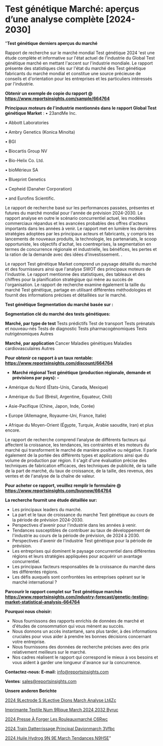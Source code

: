 # Test génétique Marché: aperçus d’une analyse complète [2024-2030]

"<strong>Test génétique derniers aperçus du marché</strong>

Rapport de recherche sur le marché mondial Test génétique 2024 'est une étude complète et informative sur l'état actuel de l'industrie du Global Test génétique marché en mettant l'accent sur l'industrie mondiale. Le rapport présente des statistiques clés sur l'état du marché des Test génétique fabricants du marché mondial et constitue une source précieuse de conseils et d'orientation pour les entreprises et les particuliers intéressés par l'industrie.

<strong>Obtenir un exemple de copie du rapport @ <a href=https://www.reportsinsights.com/sample/664764>https://www.reportsinsights.com/sample/664764</a></strong>

<strong>Principaux moteurs de l'industrie mentionnés dans le rapport Global Test génétique Market</strong> :
• 23andMe Inc.

• Abbott Laboratories

• Ambry Genetics (Konica Minolta)

• BGI

• Biocartis Group NV

• Bio-Helix Co. Ltd.

• bioMérieux SA

• Blueprint Genetics

• Cepheid (Danaher Corporation)

• and Eurofins Scientific.

Le rapport de recherche basé sur les performances passées, présentes et futures du marché mondial pour l'année de prévision 2024-2030. Le rapport analyse en outre le scénario concurrentiel actuel, les modèles commerciaux répandus et les avancées probables des offres d'acteurs importants dans les années à venir. Le rapport met en lumière les dernières stratégies adoptées par les principaux acteurs et fabricants, y compris les lancements de nouveaux produits, la technologie, les partenariats, le scoop opportuniste, les objectifs d'achat, les coentreprises, la segmentation en termes de concurrence régionale et industrielle, les bénéfices, les pertes et la ration de la demande avec des idées d'investissement. .

Le rapport Test génétique Market comprend un paysage détaillé du marché et des fournisseurs ainsi que l'analyse SWOT des principaux moteurs de l'industrie. Le rapport mentionne des statistiques, des tableaux et des chiffres pour la planification stratégique qui mène au succès de l'organisation. Le rapport de recherche examine également la taille du marché Test génétique, partage en utilisant différentes méthodologies et fournit des informations précises et détaillées sur le marché.

<strong>Test génétique Segmentation du marché basée sur :</strong>

<strong> Segmentation clé du marché des tests génétiques: </strong>

<strong> Marché, par type de test </strong>
Tests prédictifs
Test de transport
Tests prénatals et nouveau-nés
Tests de diagnostic
Tests pharmacogénomiques
Tests nutrigénomiques
Autres

<strong> Marché, par application </strong>
Cancer
Maladies génétiques
Maladies cardiovasculaires
Autres

<strong>Pour obtenir ce rapport à un taux rentable: <a href=https://www.reportsinsights.com/discount/664764>https://www.reportsinsights.com/discount/664764</a></strong>
<ul>
  <li><strong>Marché régional Test génétique (production régionale, demande et prévisions par pays): -</strong></li>
</ul>
• Amérique du Nord (États-Unis, Canada, Mexique)

• Amérique du Sud (Brésil, Argentine, Equateur, Chili)

• Asie-Pacifique (Chine, Japon, Inde, Corée)

• Europe (Allemagne, Royaume-Uni, France, Italie)

• Afrique du Moyen-Orient (Égypte, Turquie, Arabie saoudite, Iran) et plus encore.

Le rapport de recherche comprend l’analyse de différents facteurs qui affectent la croissance, les tendances, les contraintes et les moteurs du marché qui transforment le marché de manière positive ou négative. Il parle également de la portée des différents types et applications ainsi que du volume de production par région. Il s'agit d'une évaluation précise des techniques de fabrication efficaces, des techniques de publicité, de la taille de la part de marché, du taux de croissance, de la taille, des revenus, des ventes et de l'analyse de la chaîne de valeur.

<strong>Pour acheter ce rapport, veuillez remplir le formulaire @   <a href=https://www.reportsinsights.com/buynow/664764>https://www.reportsinsights.com/buynow/664764</a></strong>

<strong>La recherche fournit une étude détaillée sur:</strong>
<ul>
  <li>Les principaux leaders du marché.</li>
  <li>La part et le taux de croissance du marché Test génétique au cours de la période de prévision 2024-2030.</li>
  <li>Perspectives d'avenir pour l'industrie dans les années à venir.</li>
  <li>Tendances susceptibles de contribuer au taux de développement de l'industrie au cours de la période de prévision, de 2024 à 2030.</li>
  <li>Perspectives d'avenir de l'industrie Test génétique pour la période de prévision.</li>
  <li>Les entreprises qui dominent le paysage concurrentiel dans différentes régions et leurs stratégies appliquées pour acquérir un avantage concurrentiel.</li>
  <li>Les principaux facteurs responsables de la croissance du marché dans les différentes régions.</li>
  <li>Les défis auxquels sont confrontées les entreprises opérant sur le marché international ?</li>
</ul>

<strong>Parcourir le rapport complet sur Test génétique marchés <a href=https://www.reportsinsights.com/industry-forecast/genetic-testing-market-statistical-analysis-664764>https://www.reportsinsights.com/industry-forecast/genetic-testing-market-statistical-analysis-664764</a></strong>

<strong>Pourquoi nous choisir:</strong>
<ul>
  <li>Nous fournissons des rapports enrichis de données de marché et d'études de consommation qui vous mènent au succès.</li>
  <li>Nous donnons un accès instantané, sans plus tarder, à des informations cruciales pour vous aider à prendre les bonnes décisions concernant votre entreprise.</li>
  <li>Nous fournissons des données de recherche précises avec des prix relativement meilleurs sur le marché.</li>
  <li>Nos cadres réalisent le rapport qui correspond le mieux à vos besoins et vous aident à garder une longueur d'avance sur la concurrence.</li>
</ul>
<strong>Contactez-nous:
</strong><strong>E-mail:</strong> <a href=mailto:info@reportsinsights.com>info@reportsinsights.com</a>

<strong>Ventes</strong>: <a href=mailto:sales@reportsinsights.com>sales@reportsinsights.com</a>

<strong>Unsere anderen Berichte</strong>

<a href=https://www.linkedin.com/pulse/2024-%C3%A9lectrode-s%C3%A9lective-dions-march%C3%A9-analyse-lt4zc/>2024  9Lectrode S 9Lective Dions March Analyse Lt4Zc</a>

<a href=https://www.linkedin.com/pulse/imprimante-textile-num%C3%A9rique-march%C3%A9-2024-2032-byruc/>Imprimante Textile Num 9Rique March 2024 2032 Byruc</a>

<a href=https://www.linkedin.com/pulse/2024-presse-à-forger-les-rouleauxmarché-c6rwc/>2024 Presse À Forger Les Rouleauxmarché C6Rwc</a>

<a href=https://www.linkedin.com/pulse/2024-train-datterrissage-principal-davionmarch%C3%A9-3vfbc/>2024 Train Datterrissage Principal Davionmarch 3Vfbc</a>

<a href=https://www.linkedin.com/pulse/2024-huile-hydrog%C3%A9n%C3%A9e-march%C3%A9-tendances-n9h5e/>2024 Huile Hydrog 9N 9E March Tendances N9H5E</a>"
